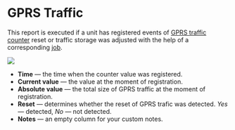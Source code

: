 # GPRS Traffic



This report is executed if a unit has registered events of [GPRS traffic counter](https://docs.wialon.com/en/hosting/cms/units/counters) reset or traffic storage was adjusted with the help of a corresponding [job](https://docs.wialon.com/en/hosting/user/jobs/counters#gprs_traffic_counters).

![](https://docs.wialon.com/en/hosting/_media/tables/traffic.png)

* **Time** — the time when the counter value was registered.
* **Current value** — the value at the moment of registration.
* **Absolute value** — the total size of GPRS traffic at the moment of registration.
* **Reset** — determines whether the reset of GPRS trafic was detected. _Yes_ — detected, _No_ — not detected.
* **Notes** — an empty column for your custom notes.

